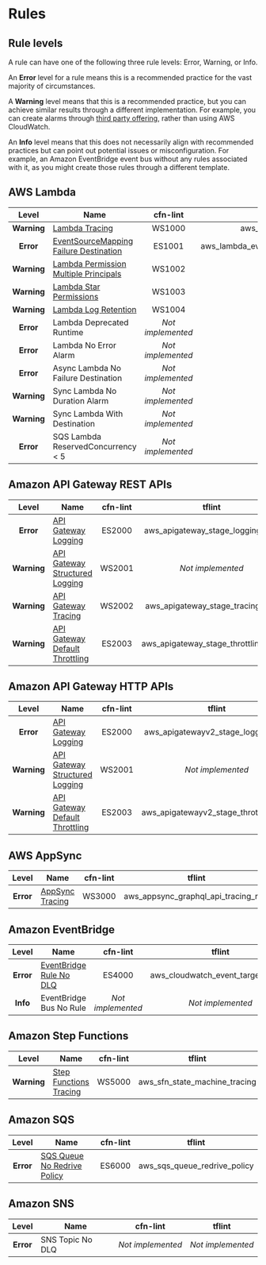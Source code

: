 Rules
=====

## Rule levels

A rule can have one of the following three rule levels: Error, Warning, or Info.

An __Error__ level for a rule means this is a recommended practice for the vast majority of circumstances.

A __Warning__ level means that this is a recommended practice, but you can achieve similar results through a different implementation. For example, you can create alarms through [third party offering](https://aws.amazon.com/lambda/partners/), rather than using AWS CloudWatch.

An __Info__ level means that this does not necessarily align with recommended practices but can point out potential issues or misconfiguration. For example, an Amazon EventBridge event bus without any rules associated with it, as you might create those rules through a different template.

## AWS Lambda

| Level       | Name                                                                | cfn-lint | tflint |
|:-----------:|---------------------------------------------------------------------|:--------:|:------:|
| __Warning__ | [Lambda Tracing](lambda.md#tracing)                                 | WS1000   | aws_lambda_function_tracing_rule |
| __Error__   | [EventSourceMapping Failure Destination](lambda.md#eventsourcemapping-failure-destination) | ES1001   | aws_lambda_event_source_mapping_failure_destination |
| __Warning__ | [Lambda Permission Multiple Principals](lambda.md#permission-multiple-principals) | WS1002   |_Not implemented_|
| __Warning__ | [Lambda Star Permissions](lambda.md#star-permissions) | WS1003   |_Not implemented_|
| __Warning__ | [Lambda Log Retention](lambda.md#log-retention) | WS1004   |_Not implemented_|
| __Error__   | Lambda Deprecated Runtime                                           |_Not implemented_|_Not implemented_|
| __Error__   | Lambda No Error Alarm                                               |_Not implemented_|_Not implemented_|
| __Error__   | Async Lambda No Failure Destination                                 |_Not implemented_|_Not implemented_|
| __Warning__ | Sync Lambda No Duration Alarm                                       |_Not implemented_|_Not implemented_|
| __Warning__ | Sync Lambda With Destination                                        |_Not implemented_|_Not implemented_|
| __Error__   | SQS Lambda ReservedConcurrency < 5                                  |_Not implemented_|_Not implemented_|

## Amazon API Gateway REST APIs

| Level       | Name                                                                | cfn-lint | tflint |
|:-----------:|---------------------------------------------------------------------|:--------:|:------:|
| __Error__   | [API Gateway Logging](api_gateway.md#logging)                       | ES2000   | aws_apigateway_stage_logging_rule |
| __Warning__ | [API Gateway Structured Logging](api_gateway.md#structured-logging) | WS2001   |_Not implemented_|
| __Warning__ | [API Gateway Tracing](api_gateway.md#tracing)                       | WS2002   | aws_apigateway_stage_tracing_rule |
| __Warning__ | [API Gateway Default Throttling](api_gateway.md#default-throttling) | ES2003   | aws_apigateway_stage_throttling_rule |

## Amazon API Gateway HTTP APIs

| Level       | Name                                                                | cfn-lint | tflint |
|:-----------:|---------------------------------------------------------------------|:--------:|:------:|
| __Error__   | [API Gateway Logging](api_gateway.md#logging)                       | ES2000   | aws_apigatewayv2_stage_logging_rule |
| __Warning__ | [API Gateway Structured Logging](api_gateway.md#structured-logging) | WS2001   |_Not implemented_|
| __Warning__ | [API Gateway Default Throttling](api_gateway.md#default-throttling) | ES2003   | aws_apigatewayv2_stage_throttling_rule |

## AWS AppSync

| Level       | Name                                                                | cfn-lint | tflint |
|:-----------:|---------------------------------------------------------------------|:--------:|:------:|
| __Error__   | [AppSync Tracing](appsync.md#tracing)                               | WS3000   | aws_appsync_graphql_api_tracing_rule |

## Amazon EventBridge

| Level       | Name                                                                | cfn-lint | tflint |
|:-----------:|---------------------------------------------------------------------|:--------:|:------:|
| __Error__   | [EventBridge Rule No DLQ](eventbridge.md#rule-without-dlq)          | ES4000   | aws_cloudwatch_event_target_no_dlq |
| __Info__    | EventBridge Bus No Rule                                             |_Not implemented_|_Not implemented_|

## Amazon Step Functions

| Level       | Name                                                                | cfn-lint | tflint |
|:-----------:|---------------------------------------------------------------------|:--------:|:------:|
| __Warning__ | [Step Functions Tracing](step_functions.md#tracing) | WS5000   | aws_sfn_state_machine_tracing |

## Amazon SQS

| Level       | Name                                                                | cfn-lint | tflint |
|:-----------:|---------------------------------------------------------------------|:--------:|:------:|
| __Error__   | [SQS Queue No Redrive Policy](sqs.md#no-redrive-policy)             | ES6000   | aws_sqs_queue_redrive_policy |

## Amazon SNS

| Level       | Name                                                                | cfn-lint | tflint |
|:-----------:|---------------------------------------------------------------------|:--------:|:------:|
| __Error__   | SNS Topic No DLQ                                                    |_Not implemented_|_Not implemented_|